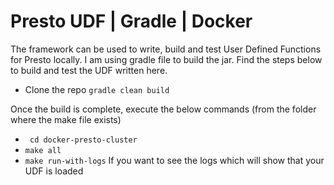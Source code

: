 # Presto UDF | Gradle | Docker

The framework can be used to write, build and test User Defined Functions for Presto locally. I am using gradle file to build the jar. Find the steps below to build and test the UDF written here.
- Clone the repo
  ``` gradle clean build ```

Once the build is complete, execute the below commands (from the folder where the make file exists)
- ```  cd docker-presto-cluster ```
- ``` make all ```
- ``` make run-with-logs ``` If you want to see the logs which will show that your UDF is loaded
